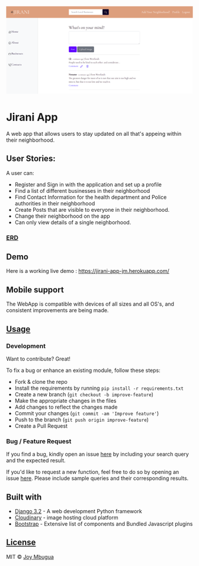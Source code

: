 # ![JiraniApp](https://github.com/JoyMbugua/jirani-app/blob/master/static/images/jiraniapp.png)

# Jirani App

A web app that allows users to stay updated on all that's appeing within their neighborhood.

## User Stories:
A user can:
* Register and Sign in with the application and set up a profile 
* Find a list of different businesses in their neighborhood
* Find Contact Information for the health department and Police authorities in their neighborhood
* Create Posts that are visible to everyone in their neighborhood.
* Change their neighborhood on the app 
* Can only view details of a single neighborhood.

### [ERD](https://lucid.app/lucidchart/f3bc30d1-4edd-4da5-8f58-3af1c427f50c/edit?page=0_0&invitationId=inv_63f88b8b-9054-486f-aaf3-6bb246f0e891#)

## Demo

Here is a working live demo : <https://jirani-app-jm.herokuapp.com/>

## Mobile support

The WebApp is compatible with devices of all sizes and all OS's, and consistent improvements are being made.



## [Usage](https://jirani-app-jm.herokuapp.com/)

### Development

Want to contribute? Great!

To fix a bug or enhance an existing module, follow these steps:

- Fork & clone the repo
- Install the requirements by running `pip install -r requirements.txt`  
- Create a new branch (`git checkout -b improve-feature`)
- Make the appropriate changes in the files
- Add changes to reflect the changes made
- Commit your changes (`git commit -am 'Improve feature'`)
- Push to the branch (`git push origin improve-feature`)
- Create a Pull Request

### Bug / Feature Request

If you find a bug, kindly open an issue [here](https://github.com/JoyMbugua/jirani-app/issues/new) by including your search query and the expected result.

If you'd like to request a new function, feel free to do so by opening an issue [here](https://github.com/JoyMbugua/jirani-app/issues/new). Please include sample queries and their corresponding results.

## Built with

- [Django 3.2](https://docs.djangoproject.com/en/3.2/) - A web development Python framework
- [Cloudinary](https://cloudinary.com/documentation/django_image_and_video_upload#django_forms_and_models) - image hosting cloud platform
- [Bootstrap](https://getbootstrap.com/docs/4.6/getting-started/introduction/) - Extensive list of components and Bundled Javascript plugins


## [License](https://github.com/JoyMbugua/jirani-app/blob/master/LICENSE)

MIT © [Joy Mbugua ](https://github.com/JoyMbugua)